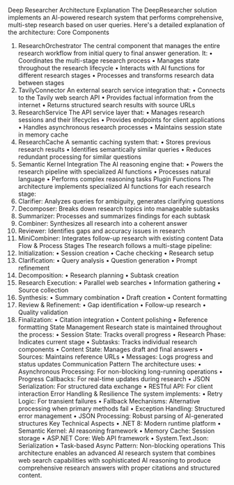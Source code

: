 Deep Researcher Architecture Explanation
The DeepResearcher solution implements an AI-powered research system that performs comprehensive, multi-step research based on user queries. Here's a detailed explanation of the architecture:
Core Components
1. ResearchOrchestrator
The central component that manages the entire research workflow from initial query to final answer generation. It:
•	Coordinates the multi-stage research process
•	Manages state throughout the research lifecycle
•	Interacts with AI functions for different research stages
•	Processes and transforms research data between stages
2. TavilyConnector
An external search service integration that:
•	Connects to the Tavily web search API
•	Provides factual information from the internet
•	Returns structured search results with source URLs
3. ResearchService
The API service layer that:
•	Manages research sessions and their lifecycles
•	Provides endpoints for client applications
•	Handles asynchronous research processes
•	Maintains session state in memory cache
4. ResearchCache
A semantic caching system that:
•	Stores previous research results
•	Identifies semantically similar queries
•	Reduces redundant processing for similar questions
5. Semantic Kernel Integration
The AI reasoning engine that:
•	Powers the research pipeline with specialized AI functions
•	Processes natural language
•	Performs complex reasoning tasks
Plugin Functions
The architecture implements specialized AI functions for each research stage:
1.	Clarifier: Analyzes queries for ambiguity, generates clarifying questions
2.	Decomposer: Breaks down research topics into manageable subtasks
3.	Summarizer: Processes and summarizes findings for each subtask
4.	Combiner: Synthesizes all research into a coherent answer
5.	Reviewer: Identifies gaps and accuracy issues in research
6.	MiniCombiner: Integrates follow-up research with existing content
Data Flow & Process Stages
The research follows a multi-stage pipeline:
1.	Initialization:
•	Session creation
•	Cache checking
•	Research setup
2.	Clarification:
•	Query analysis
•	Question generation
•	Prompt refinement
3.	Decomposition:
•	Research planning
•	Subtask creation
4.	Research Execution:
•	Parallel web searches
•	Information gathering
•	Source collection
5.	Synthesis:
•	Summary combination
•	Draft creation
•	Content formatting
6.	Review & Refinement:
•	Gap identification
•	Follow-up research
•	Quality validation
7.	Finalization:
•	Citation integration
•	Content polishing
•	Reference formatting
State Management
Research state is maintained throughout the process:
•	Session State: Tracks overall progress
•	Research Phase: Indicates current stage
•	Subtasks: Tracks individual research components
•	Content State: Manages draft and final answers
•	Sources: Maintains reference URLs
•	Messages: Logs progress and status updates
Communication Pattern
The architecture uses:
•	Asynchronous Processing: For non-blocking long-running operations
•	Progress Callbacks: For real-time updates during research
•	JSON Serialization: For structured data exchange
•	RESTful API: For client interaction
Error Handling & Resilience
The system implements:
•	Retry Logic: For transient failures
•	Fallback Mechanisms: Alternative processing when primary methods fail
•	Exception Handling: Structured error management
•	JSON Processing: Robust parsing of AI-generated structures
Key Technical Aspects
•	.NET 8: Modern runtime platform
•	Semantic Kernel: AI reasoning framework
•	Memory Cache: Session storage
•	ASP.NET Core: Web API framework
•	System.Text.Json: Serialization
•	Task-based Async Pattern: Non-blocking operations
This architecture enables an advanced AI research system that combines web search capabilities with sophisticated AI reasoning to produce comprehensive research answers with proper citations and structured content.

